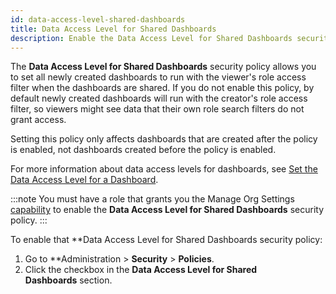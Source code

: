 ```yaml
---
id: data-access-level-shared-dashboards
title: Data Access Level for Shared Dashboards
description: Enable the Data Access Level for Shared Dashboards security policy to ensure that a newly-created dashboard by default runs with the role search filter of a user with whom the dashboard is shared.
---
```


The **Data Access Level for Shared Dashboards** security policy allows you to set all newly created dashboards to run with the viewer's role access filter when the dashboards are shared. If you do not enable this policy, by default newly created dashboards will run with the creator's role access filter, so viewers might see data that their own role search filters do not grant access.

Setting this policy only affects dashboards that are created after the policy is enabled, not dashboards created before the policy is enabled.  

For more information about data access levels for dashboards, see [Set the Data Access Level for a Dashboard](/docs/dashboards-classic/get-started/set-data-access-level-dashboard.md).

:::note
You must have a role that grants you the Manage Org Settings [capability](../users-roles/roles/role-capabilities.md) to enable the **Data Access Level for Shared Dashboards** security policy.
:::

To enable that **Data Access Level for Shared Dashboards security policy:

1. Go to **Administration > **Security** > **Policies**.
1. Click the checkbox in the **Data Access Level for Shared Dashboards** section.

 

